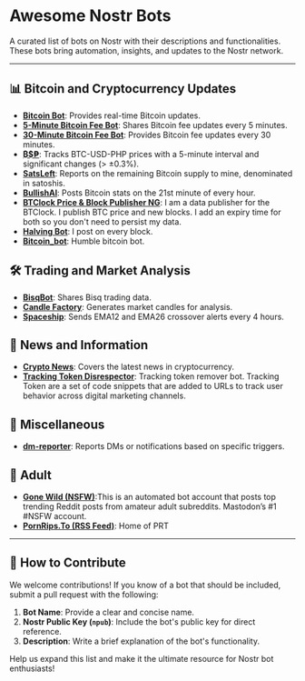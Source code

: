 # Awesome Nostr Bots

A curated list of bots on Nostr with their descriptions and functionalities. These bots bring automation, insights, and updates to the Nostr network.

---

## 📊 Bitcoin and Cryptocurrency Updates

- [**Bitcoin Bot**](https://nosta.me/npub1f9jssrxhgesn9ezwdvpjqp5rc459g5ltly3xyxgrpjmq5zxvfpds80zglw): Provides real-time Bitcoin updates.
- [**5-Minute Bitcoin Fee Bot**](https://nosta.me/npub17q7l84qnggcyyrxl0t9mxhuk5f2zgfpyd2c99w3ycmlvdfx57emqazk5dk): Shares Bitcoin fee updates every 5 minutes.
- [**30-Minute Bitcoin Fee Bot**](https://nosta.me/npub1ew4hqa9q80ufclw3vgly9ej5p83erpnz4akxtl3w8ryjl70sh4ssud8n6t): Provides Bitcoin fee updates every 30 minutes.
- [**₿$₱**](https://nosta.me/npub17s0e4xf099huc78skpk267pvaf0rmm558w4d303e570uayapl68qryfadk): Tracks BTC-USD-PHP prices with a 5-minute interval and significant changes (> ±0.3%).
- [**SatsLeft**](https://nosta.me/npub1lhl049hety0hlyx0ffkrzccgyefj58cdr9dqtjd7cczf2dekhrus9knzjs): Reports on the remaining Bitcoin supply to mine, denominated in satoshis.
- [**BullishAI**](https://nosta.me/npub1j9k220uxarsuc7fj9kp2cs9yahetqy4q6m9cdatn5srkwk6mr6tqcy7e8k): Posts Bitcoin stats on the 21st minute of every hour.
- [**BTClock Price & Block Publisher NG**](https://nosta.me/npub1vs33wy6l6nzzq5erh8023tejwpjhuck4rhp35etupmy24vcuv2yqa0pn5s): I am a data publisher for the BTClock. I publish BTC price and new blocks. I add an expiry time for both so you don't need to persist my data.
- [**Halving Bot**](https://nosta.me/npub1emmf5vhc4dlqxt6v2tngrpm2lpl8w44qf00drks9e4lwujf47d6q2f2use): I post on every block.
- [**Bitcoin_bot**](https://nosta.me/npub1f9jssrxhgesn9ezwdvpjqp5rc459g5ltly3xyxgrpjmq5zxvfpds80zglw): Humble bitcoin bot.

## 🛠️ Trading and Market Analysis

- [**BisqBot**](https://nosta.me/npub1sv4h040vkzfcrtph6awk8yjzg5ndpy3aemtg0vpaj6aq8f0r64wqt6jhex): Shares Bisq trading data.
- [**Candle Factory**](https://nosta.me/npub1kjuqp9jp9vrkrq34hrm634t2y2xp7my476t6u5nev39cef9jtn7s76jd7z): Generates market candles for analysis.
- [**Spaceship**](https://nosta.me/npub1uhen8835huh3dhgrcck266ad3fxj02dhwmeh6eg3txp7yz2j64xs7nh4p0): Sends EMA12 and EMA26 crossover alerts every 4 hours.

## 📰 News and Information

- [**Crypto News**](https://nosta.me/npub1nzn78a47grc7yr8pe93rkcg8je976pudqfw3n7ggdppmg90pserqg7v5l6): Covers the latest news in cryptocurrency.
- [**Tracking Token Disrespector**](https://nosta.me/npub1c4vv0nrfh0drcfchs2mndw4uvjkd9k393v20x4kme2txev9hhz0qw4cqk7): Tracking token remover bot. Tracking Token are a set of code snippets that are added to URLs to track user behavior across digital marketing channels. 

## 💬 Miscellaneous

- [**dm-reporter**](https://nosta.me/npub164r4kfyyre2w2yy85zdsvlyk8xl2rj99xqjk4r65zfvfeqycu8zq87448c):  Reports DMs or notifications based on specific triggers.

## 💬 Adult

- [**Gone Wild (NSFW)**](https://nosta.me/npub19xwjw7f23nsmnsd0j72mvhrdswt4cp6urc5el2zuu8se3yfu87ess524je):This is an automated bot account that posts top trending Reddit posts from amateur adult subreddits. Mastodon’s #1 #NSFW account. 
- [**PornRips.To (RSS Feed)**](https://nosta.me/npub1dj6kslyzgnjktdl0hhgh5h97n43f6ru7endqpuvzresvr97y5r2q7swnpz): Home of PRT
---

## 🚀 How to Contribute

We welcome contributions! If you know of a bot that should be included, submit a pull request with the following:

1. **Bot Name**: Provide a clear and concise name.
2. **Nostr Public Key (`npub`)**: Include the bot's public key for direct reference.
3. **Description**: Write a brief explanation of the bot's functionality.

Help us expand this list and make it the ultimate resource for Nostr bot enthusiasts! 
